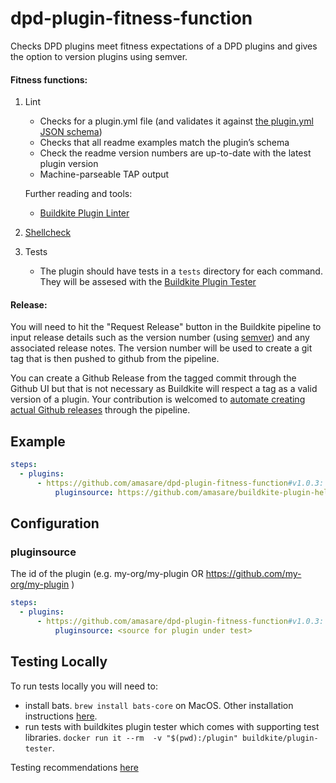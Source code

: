 # dpd-plugin-fitness-function
Checks DPD plugins meet fitness expectations of a DPD plugins and gives the option to version plugins using semver.

#### Fitness functions:
1. Lint
    * Checks for a plugin.yml file (and validates it against [the plugin.yml JSON schema](lib/plugin-yaml-schema.yml))
    * Checks that all readme examples match the plugin’s schema
    * Check the readme version numbers are up-to-date with the latest plugin version
    * Machine-parseable TAP output

    Further reading and tools:
    * [Buildkite Plugin Linter](https://github.com/buildkite-plugins/buildkite-plugin-linter/)

2. [Shellcheck](https://github.com/koalaman/shellcheck)
3. Tests
    * The plugin should have tests in a `tests` directory for each command. They will be assesed with the [Buildkite Plugin Tester](https://github.com/buildkite-plugins/buildkite-plugin-tester)

#### Release:
You will need to hit the "Request Release" button in the Buildkite pipeline to input release details such as the version number (using [semver](https://semver.org/)) and any associated release notes. The version number will be used to create a git tag that is then pushed to github from the pipeline. 

You can create a Github Release from the tagged commit through the Github UI but that is not necessary as Buildkite will respect a tag as a valid version of a plugin. Your contribution is welcomed to [automate creating actual Github releases](https://help.github.com/en/github/administering-a-repository/creating-releases) through the pipeline.

## Example

```yml
steps:
  - plugins:
      - https://github.com/amasare/dpd-plugin-fitness-function#v1.0.3:
          pluginsource: https://github.com/amasare/buildkite-plugin-hello-world
```

## Configuration

### pluginsource
The id of the plugin (e.g. my-org/my-plugin OR https://github.com/my-org/my-plugin )

```yml
steps:
  - plugins:
      - https://github.com/amasare/dpd-plugin-fitness-function#v1.0.3:
          pluginsource: <source for plugin under test>
```

## Testing Locally
To run tests locally you will need to: 
*  install bats. `brew install bats-core` on MacOS. Other installation instructions [here](https://github.com/bats-core/bats-core).
*  run tests with buildkites plugin tester which comes with supporting test libraries. `docker run it --rm  -v "$(pwd):/plugin" buildkite/plugin-tester`.


Testing recommendations [here](https://github.com/buildkite-plugins/buildkite-plugin-tester)